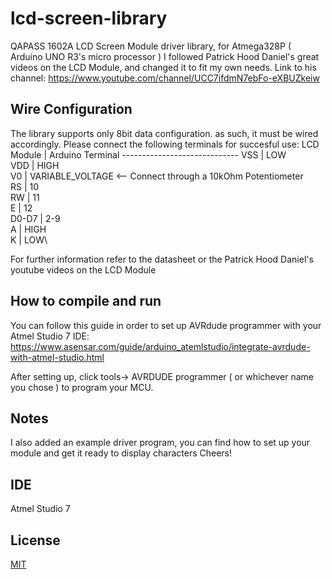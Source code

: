 # lcd-screen-library
QAPASS 1602A LCD Screen Module driver library, for Atmega328P ( Arduino UNO R3's micro processor )
I followed Patrick Hood Daniel's great videos on the LCD Module, and changed it to fit my own needs.
Link to his channel:
https://www.youtube.com/channel/UCC7ifdmN7ebFo-eXBUZkeiw

## Wire Configuration

The library supports only 8bit data configuration. as such, it must be wired accordingly.
Please connect the following terminals for succesful use:
LCD Module | Arduino Terminal
\-----------------------------
VSS        | LOW\
VDD        | HIGH\
V0         | VARIABLE_VOLTAGE  <-- Connect through a 10kOhm Potentiometer\
RS         | 10\
RW         | 11\
E          | 12\
D0-D7      | 2-9\
A          | HIGH\
K          | LOW\

For further information refer to the datasheet or the Patrick Hood Daniel's youtube videos on the LCD Module


## How to compile and run
You can follow this guide in order to set up AVRdude programmer with your Atmel Studio 7 IDE:
https://www.asensar.com/guide/arduino_atemlstudio/integrate-avrdude-with-atmel-studio.html

After setting up, click tools-> AVRDUDE programmer ( or whichever name you chose ) to program your MCU.

## Notes
I also added an example driver program, you can find how to set up your module and get it ready to display characters
Cheers!
## IDE
Atmel Studio 7

## License
[MIT](https://choosealicense.com/licenses/mit/)
